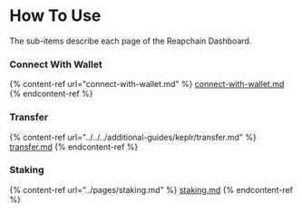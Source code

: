 # How To Use

The sub-items describe each page of the Reapchain Dashboard.

### Connect With Wallet

{% content-ref url="connect-with-wallet.md" %}
[connect-with-wallet.md](connect-with-wallet.md)
{% endcontent-ref %}

### Transfer

{% content-ref url="../../../additional-guides/keplr/transfer.md" %}
[transfer.md](../../../additional-guides/keplr/transfer.md)
{% endcontent-ref %}

### Staking

{% content-ref url="../pages/staking.md" %}
[staking.md](../pages/staking.md)
{% endcontent-ref %}
